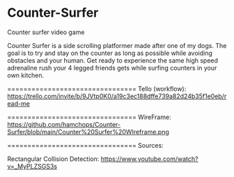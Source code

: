 # Counter-Surfer
Counter surfer video game

Counter Surfer is a side scrolling platformer made after one of my dogs. The goal is to try and stay on the counter as long as possible while avoiding obstacles and your human. Get ready to experience the same high speed adrenaline rush your 4 legged friends gets while surfing counters in your own kitchen.

================================
Tello (workflow):
https://trello.com/invite/b/9JVtp0K0/a19c3ec188dffe739a82d24b35f1e0eb/read-me


================================
WireFrame:
https://github.com/hamchops/Counter-Surfer/blob/main/Counter%20Surfer%20WIreframe.png

================================
Sources:

Rectangular Collision Detection:
https://www.youtube.com/watch?v=_MyPLZSGS3s


